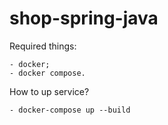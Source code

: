 # shop-spring-java

Required things:

    - docker;
    - docker compose.

How to up service?

    - docker-compose up --build